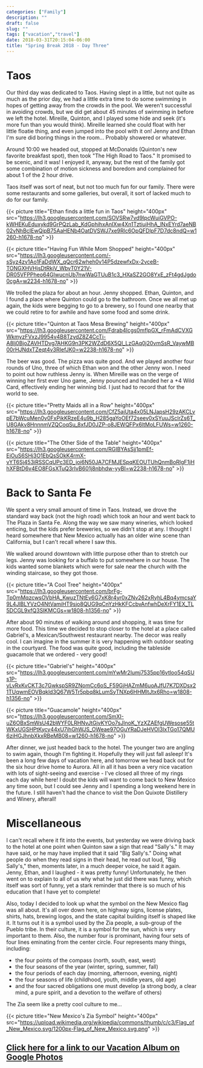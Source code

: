 ```yaml
---
categories: ["Family"]
description: ""
draft: false
slug: ""
tags: ["vacation","travel"]
date: 2018-03-31T20:15:04-06:00
title: "Spring Break 2018 - Day Three"
---
```


# Taos

Our third day was dedicated to Taos. Having slept in a little, but not quite as much as the prior day, we had a little extra time to do some swimming in hopes of getting away from the crowds in the pool. We weren't successful in avoiding crowds, but we did get about 45 minutes of swimming in before we left the hotel. Mireille, Quinton, and I played some hide and seek (it's more fun than you would think). Mireille learned she could float with her little floatie thing, and even jumped into the pool with it on! Jenny and Ethan I'm sure did boring things in the room... Probably showered or whatever.

Around 10:00 we headed out, stopped at McDonalds (Quinton's new favorite breakfast spot), then took "The High Road to Taos." It promised to be scenic, and it was! I enjoyed it, anyway, but the rest of the family got some combination of motion sickness and boredom and complained for about 1 of the 2 hour drive.

Taos itself was sort of neat, but not too much fun for our family. There were some restaurants and some galleries, but overall, it sort of lacked much to do for our family.

{{< picture title="Ethan finds a little fun in Taos" height="400px" src="https://lh3.googleusercontent.com/SOVSRw7vd9IpcWuiGVPO-kWHEKuEduxykd9GrPQzLab_KdGphihxAnIXw4Xn1TztiujHhA_lNxEYrd7aeNB02vNhBcIEwQipB75AaHENb4OatDVSWJ7xe9Rlc6OpQFDlpF7D7dc8ndQ=w1260-h1678-no" >}}

{{< picture title="Having Fun While Mom Shopped" height="400px" src="https://lh3.googleusercontent.com/-sSyz4zv1Ao1FaDdWX_qQcr62wheh0v14P5dzewfxDx-2vceB-TONGXHVHjsDtRkjV_WbvT0Y21V-DR05VFPPheo64GlwucnUb7nwWaGTUuB1c3_HXaSZ2GO8YxE_zFt4gdJgdo0cgA=w2234-h1678-no" >}}

We trolled the plaza for about an hour. Jenny shopped. Ethan, Quinton, and I found a place where Quinton could go to the bathroom. Once we all met up again, the kids were begging to go to a brewery, so I found one nearby that we could retire to for awhile and have some food and some drink.

{{< picture title="Quinton at Taos Mesa Brewing" height="400px" src="https://lh3.googleusercontent.com/Fdrab4Icgs0mfIpGX_rFmAdCVXGWkmyzFVxzJ9954v4B8TzydZ8Z4CcTi-A8lj0BjoZAVHTDvg7AHKG9n3PK2WZdD6X5QI_LzGAq0j20vmSsR_VaywMB00rHJNdxTZeqt4v3RIefJK0=w2238-h1678-no" >}}

The beer was good. The pizza was quite good. And we played another four rounds of Uno, three of which Ethan won and the other Jenny won. I need to point out how ruthless Jenny is. When Mireille was on the verge of winning her first ever Uno game, Jenny pounced and handed her a +4 Wild Card, effectively ending her winning bid. I just had to record that for the world to see.

{{< picture title="Pretty Maids all in a Row" height="400px" src="https://lh3.googleusercontent.com/CfZ5ajUta4x05LNJapsH29zAKCLvpE7bWcuMen0v0FxPikKRzeE4u9b_H285gaYoOEf72seev0xSYuuJSclrZs6T_U8GAkv8HnnnmVZQCoqSu_8xfJD0JZP-o8JEWQFPx6ltMoLFUWs=w1260-h1678-no" >}}

{{< picture title="The Other Side of the Table" height="400px" src="https://lh3.googleusercontent.com/RGIBYAsSjj1pmEf-EjOuS6SHj3O1EbQsSOkK4rmX-vYT6Sj453iRSSCqUPc3ED_joi6N50JA7CFMJESpqKEOUTUhQnmBoRlgF1jHhXFBtD6v4EO8FGsXTuQ3rIvB601j8nbhdw-yyBI=w2238-h1678-no" >}}

# Back to Santa Fe

We spent a very small amount of time in Taos. Instead, we drove the standard way back (not the high road) which took an hour and went back to The Plaza in Santa Fe. Along the way we saw many wineries, which looked enticing, but the kids prefer breweries, so we didn't stop at any. I thought I heard somewhere that New Mexico actually has an older wine scene than California, but I can't recall where I saw this.

We walked around downtown with little purpose other than to stretch our legs. Jenny was looking for a buffalo to put somewhere in our house. The kids wanted some blankets which were for sale near the church with the winding staircase, so they got those.

{{< picture title="A Cool Tree" height="400px" src="https://lh3.googleusercontent.com/brFg-Tp0mMqzcwsOVbHA_KwuzTNtEv6G7xK8r4yr0xZNv262xRyhL4Bq4ymcsaY9L4JlBLYVzO4NtVamiHT9sjo8QUG9qCnYzHkKFCcbvAnfwhDeXrFY1EX_TL5DCGL9xfQ3SIKMCGs=w1808-h1356-no" >}}

After about 90 minutes of walking around and shopping, it was time for more food. This time we decided to stop closer to the hotel at a place called Gabriel's, a Mexican/Southwest restaurant nearby. The decor was really cool. I can imagine in the summer it is very happening with outdoor seating in the courtyard. The food was quite good, including the tableside guacamole that we ordered - very good!

{{< picture title="Gabriel's" height="400px" src="https://lh3.googleusercontent.com/mYwMr2lumj7535pp16vtloo54qSUs1P-yLvRxKvCKT3c7GwkspSR9ZNomCc6oS_F59GjHAZmM6uoAJfU7K7DXDsx21TUqwmEOVBqkld3Q67W5Tr5pbq8kLumSyTNXp6HHMltJtx6Rho=w1808-h1356-no" >}}

{{< picture title="Guacamole" height="400px" src="https://lh3.googleusercontent.com/SmXI-uZ6OBxSmWsU42bWYF0LRHNvJtGjvKYOo7sJlnoK_YzXZAEfgUWesose55tWKxUGSHPtKycy44xU7ihGhWJS_OWeae97OGuYRaDJeHVOI3lxTGo17QMU6ziHGJhnbXkxRBeMB08=w1260-h1678-no" >}}

After dinner, we just headed back to the hotel. The younger two are angling to swim again, though I'm fighting it. Hopefully they will just fall asleep! It's been a long few days of vacation here, and tomorrow we head back out for the six hour drive home to Aurora. All in all it has been a very nice vacation with lots of sight-seeing and exercise - I've closed all three of my rings each day while here! I doubt the kids will want to come back to New Mexico any time soon, but I could see Jenny and I spending a long weekend here in the future. I still haven't had the chance to visit the Don Quixote Distillery and Winery, afterall!

# Miscellaneous

I can't recall where it fit into the events, but yesterday we were driving back to the hotel at one point when Quinton saw a sign that read "Sally's." It may have said, or he may have implied that it said "Big Sally's." Doing what people do when they read signs in their head, he read out loud, "Big Sally's," then, moments later, in a much deeper voice, he said it again. Jenny, Ethan, and I laughed - it was pretty funny! Unfortunately, he then went on to explain to all of us why what he just did there was funny, which itself was sort of funny, yet a stark reminder that there is so much of his education that I have yet to complete!

Also, today I decided to look up what the symbol on the New Mexico flag was all about. It's all over down here, on highway signs, license plates, shirts, hats, brewing logos, and the state capital building itself is shaped like it. It turns out it is a symbol used by the Zia people, a sub-group of the Pueblo tribe. In their culture, it is a symbol for the sun, which is very important to them. Also, the number four is prominant, having four sets of four lines eminating from the center circle. Four represents many things, including:

* the four points of the compass (north, south, east, west)
* the four seasons of the year (winter, spring, summer, fall)
* the four periods of each day (morning, afternoon, evening, night)
* the four seasons of life (childhood, youth, middle years, old age)
* and the four sacred obligations one must develop (a strong body, a clear mind, a pure spirit, and a devotion to the welfare of others)

The Zia seem like a pretty cool culture to me...

{{< picture title="New Mexico's Zia Symbol" height="400px" src="https://upload.wikimedia.org/wikipedia/commons/thumb/c/c3/Flag_of_New_Mexico.svg/1200px-Flag_of_New_Mexico.svg.png" >}}

## [Click here for a link to our Vacation Album on Google Photos](https://photos.google.com/share/AF1QipOc2Jih3UR2-T7GdtwU9ycEJJqzH94brQWS7BWSQqVvbR00ucmGcQykYOWNxQel1Q?key=MWVYYXBlR0dNak9GUGo3dFVPcWRtT0pVcURWZzNn)

